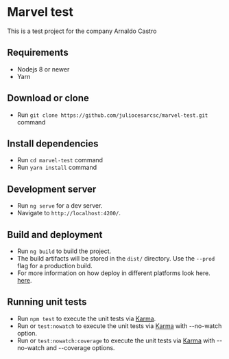 # Marvel test

This is a test project for the company Arnaldo Castro

## Requirements

* Nodejs 8 or newer 
* Yarn 

## Download or clone

* Run `git clone https://github.com/juliocesarcsc/marvel-test.git` command 

## Install dependencies

* Run `cd marvel-test` command 
* Run `yarn install` command 

## Development server

* Run `ng serve` for a dev server. 
* Navigate to `http://localhost:4200/`.

## Build and deployment

* Run `ng build` to build the project. 
* The build artifacts will be stored in the `dist/` directory. Use the `--prod` flag for a production build.
* For more information on how deploy in different platforms look here. [here](https://angular.io/guide/deployment).

## Running unit tests

* Run `npm test` to execute the unit tests via [Karma](https://karma-runner.github.io).
* Run or `test:nowatch` to execute the unit tests via [Karma](https://karma-runner.github.io) with --no-watch option.
* Run or `test:nowatch:coverage` to execute the unit tests via [Karma](https://karma-runner.github.io) with --no-watch and --coverage options.
